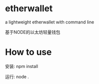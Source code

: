 # etherwallet
a lightweight etherwallet with command line

基于NODE的以太坊轻量钱包

# How to use
安装: npm install

运行: node .